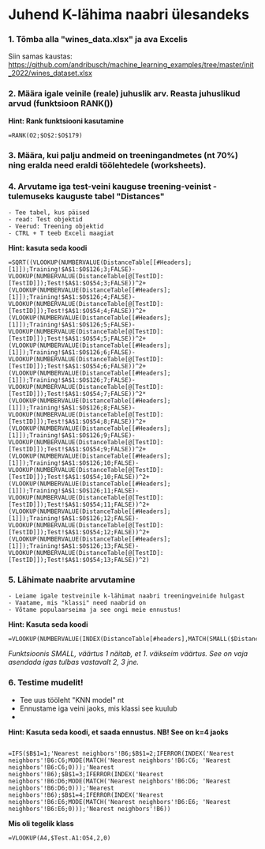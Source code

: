 # Juhend K-lähima naabri ülesandeks

### 1. Tõmba alla "wines_data.xlsx" ja ava Excelis

Siin samas kaustas:
https://github.com/andribusch/machine_learning_examples/tree/master/init_2022/wines_dataset.xlsx

### 2. Määra igale veinile (reale) juhuslik arv. Reasta juhuslikud arvud (funktsioon RANK())

**Hint: Rank funktsiooni kasutamine**
```
=RANK(O2;$O$2:$O$179)
```

### 3. Määra, kui palju andmeid on treeningandmetes (nt 70%) ning eralda need eraldi töölehtedele (worksheets).

### 4. Arvutame iga test-veini kauguse treening-veinist - tulemuseks kauguste tabel "Distances" 
	- Tee tabel, kus päised
	- read: Test objektid
	- Veerud: Treening objektid
	- CTRL + T teeb Exceli maagiat

**Hint: kasuta seda koodi**
```
=SQRT((VLOOKUP(NUMBERVALUE(DistanceTable[[#Headers];[1]]);Training!$A$1:$O$126;3;FALSE)-VLOOKUP(NUMBERVALUE(DistanceTable[@[TestID]:[TestID]]);Test!$A$1:$O$54;3;FALSE))^2+(VLOOKUP(NUMBERVALUE(DistanceTable[[#Headers];[1]]);Training!$A$1:$O$126;4;FALSE)-VLOOKUP(NUMBERVALUE(DistanceTable[@[TestID]:[TestID]]);Test!$A$1:$O$54;4;FALSE))^2+(VLOOKUP(NUMBERVALUE(DistanceTable[[#Headers];[1]]);Training!$A$1:$O$126;5;FALSE)-VLOOKUP(NUMBERVALUE(DistanceTable[@[TestID]:[TestID]]);Test!$A$1:$O$54;5;FALSE))^2+(VLOOKUP(NUMBERVALUE(DistanceTable[[#Headers];[1]]);Training!$A$1:$O$126;6;FALSE)-VLOOKUP(NUMBERVALUE(DistanceTable[@[TestID]:[TestID]]);Test!$A$1:$O$54;6;FALSE))^2+(VLOOKUP(NUMBERVALUE(DistanceTable[[#Headers];[1]]);Training!$A$1:$O$126;7;FALSE)-VLOOKUP(NUMBERVALUE(DistanceTable[@[TestID]:[TestID]]);Test!$A$1:$O$54;7;FALSE))^2*(VLOOKUP(NUMBERVALUE(DistanceTable[[#Headers];[1]]);Training!$A$1:$O$126;8;FALSE)-VLOOKUP(NUMBERVALUE(DistanceTable[@[TestID]:[TestID]]);Test!$A$1:$O$54;8;FALSE))^2+(VLOOKUP(NUMBERVALUE(DistanceTable[[#Headers];[1]]);Training!$A$1:$O$126;9;FALSE)-VLOOKUP(NUMBERVALUE(DistanceTable[@[TestID]:[TestID]]);Test!$A$1:$O$54;9;FALSE))^2+(VLOOKUP(NUMBERVALUE(DistanceTable[[#Headers];[1]]);Training!$A$1:$O$126;10;FALSE)-VLOOKUP(NUMBERVALUE(DistanceTable[@[TestID]:[TestID]]);Test!$A$1:$O$54;10;FALSE))^2+(VLOOKUP(NUMBERVALUE(DistanceTable[[#Headers];[1]]);Training!$A$1:$O$126;11;FALSE)-VLOOKUP(NUMBERVALUE(DistanceTable[@[TestID]:[TestID]]);Test!$A$1:$O$54;11;FALSE))^2+(VLOOKUP(NUMBERVALUE(DistanceTable[[#Headers];[1]]);Training!$A$1:$O$126;12;FALSE)-VLOOKUP(NUMBERVALUE(DistanceTable[@[TestID]:[TestID]]);Test!$A$1:$O$54;12;FALSE))^2+(VLOOKUP(NUMBERVALUE(DistanceTable[[#Headers];[1]]);Training!$A$1:$O$126;13;FALSE)-VLOOKUP(NUMBERVALUE(DistanceTable[@[TestID]:[TestID]]);Test!$A$1:$O$54;13;FALSE))^2)
```


### 5. Lähimate naabrite arvutamine
	- Leiame igale testveinile k-lähimat naabri treeningveinide hulgast
	- Vaatame, mis "klassi" need naabrid on
	- Võtame populaarseima ja see ongi meie ennustus!
	
**Hint: Kasuta seda koodi**
```
=VLOOKUP(NUMBERVALUE(INDEX(DistanceTable[#headers],MATCH(SMALL($Distance.$B2:$DV2,1),$Distance.2:2,0))),$Training.$A$1:$O$126,2,0)
```
*Funktsioonis SMALL, väärtus 1 näitab, et 1. väikseim väärtus. See on vaja asendada igas tulbas vastavalt 2, 3 jne.*
	
### 6. Testime mudelit!

- Tee uus tööleht "KNN model" nt
- Ennustame iga veini jaoks, mis klassi see kuulub
- 

**Hint: Kasuta seda koodi, et saada ennustus. NB! See on k=4 jaoks**
```

=IFS($B$1=1;'Nearest neighbors'!B6;$B$1=2;IFERROR(INDEX('Nearest neighbors'!B6:C6;MODE(MATCH('Nearest neighbors'!B6:C6; 'Nearest neighbors'!B6:C6;0)));'Nearest neighbors'!B6);$B$1=3;IFERROR(INDEX('Nearest neighbors'!B6:D6;MODE(MATCH('Nearest neighbors'!B6:D6; 'Nearest neighbors'!B6:D6;0)));'Nearest neighbors'!B6);$B$1=4;IFERROR(INDEX('Nearest neighbors'!B6:E6;MODE(MATCH('Nearest neighbors'!B6:E6; 'Nearest neighbors'!B6:E6;0)));'Nearest neighbors'!B6))
```

**Mis oli tegelik klass**
```
=VLOOKUP(A4,$Test.A1:O54,2,0)
```


